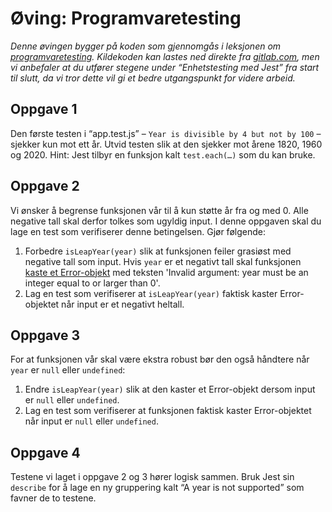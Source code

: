 # Øving: Programvaretesting

_Denne øvingen bygger på koden som gjennomgås i leksjonen om [programvaretesting](https://folk.ntnu.no/olso/wu/testing/testing.html). Kildekoden kan
lastes ned direkte fra [gitlab.com](https://gitlab.com/ntnu-dcst2002/testing-jest), men vi anbefaler at du utfører stegene under “Enhetstesting med
Jest” fra start til slutt, da vi tror dette vil gi et bedre utgangspunkt for videre arbeid._

## Oppgave 1
Den første testen i “app.test.js” – ```Year is divisible by 4 but not by 100``` – sjekker kun mot
ett år. Utvid testen slik at den sjekker mot årene 1820, 1960 og 2020. Hint: Jest tilbyr en funksjon kalt
```test.each(…)``` som du kan bruke.

## Oppgave 2
Vi ønsker å begrense funksjonen vår til å kun støtte år fra og med 0. Alle negative tall skal derfor
tolkes som ugyldig input. I denne oppgaven skal du lage en test som verifiserer denne betingelsen.
Gjør følgende:

1. Forbedre ```isLeapYear(year)``` slik at funksjonen feiler grasiøst med negative tall som input. Hvis
```year``` er et negativt tall skal funksjonen [kaste et Error-objekt](https://developer.mozilla.org/en-US/docs/Web/JavaScript/Reference/Statements/throw) med teksten 'Invalid argument:
year must be an integer equal to or larger than 0'.
2. Lag en test som verifiserer at ```isLeapYear(year)``` faktisk kaster Error-objektet når input er et
negativt heltall.

## Oppgave 3
For at funksjonen vår skal være ekstra robust bør den også håndtere når ```year``` er ```null``` eller
```undefined```:
1. Endre ```isLeapYear(year)``` slik at den kaster et Error-objekt dersom input er ```null``` eller
```undefined```.
2. Lag en test som verifiserer at funksjonen faktisk kaster Error-objektet når input er ```null``` eller
```undefined```.

## Oppgave 4
Testene vi laget i oppgave 2 og 3 hører logisk sammen. Bruk Jest sin ```describe``` for å lage en ny
gruppering kalt “A year is not supported” som favner de to testene.